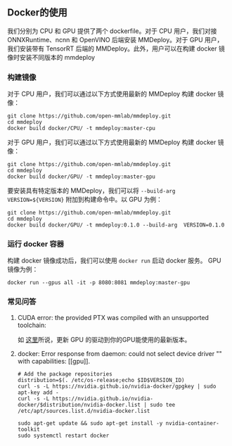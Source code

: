 ## Docker的使用

我们分别为 CPU 和 GPU 提供了两个 dockerfile。对于 CPU 用户，我们对接 ONNXRuntime、ncnn 和 OpenVINO 后端安装 MMDeploy。对于 GPU 用户，我们安装带有 TensorRT 后端的 MMDeploy。此外，用户可以在构建 docker 镜像时安装不同版本的 mmdeploy

### 构建镜像

对于 CPU 用户，我们可以通过以下方式使用最新的 MMDeploy 构建 docker 镜像：
```
git clone https://github.com/open-mmlab/mmdeploy.git
cd mmdeploy
docker build docker/CPU/ -t mmdeploy:master-cpu
```
对于 GPU 用户，我们可以通过以下方式使用最新的 MMDeploy 构建 docker 镜像：
```
git clone https://github.com/open-mmlab/mmdeploy.git
cd mmdeploy
docker build docker/GPU/ -t mmdeploy:master-gpu
```

要安装具有特定版本的 MMDeploy，我们可以将 `--build-arg VERSION=${VERSION}` 附加到构建命令中。以 GPU 为例：
```
git clone https://github.com/open-mmlab/mmdeploy.git
cd mmdeploy
docker build docker/GPU/ -t mmdeploy:0.1.0 --build-arg  VERSION=0.1.0
```

### 运行 docker 容器

构建 docker 镜像成功后，我们可以使用 `docker run` 启动 docker 服务。 GPU 镜像为例：
```
docker run --gpus all -it -p 8080:8081 mmdeploy:master-gpu
```

### 常见问答

1. CUDA error: the provided PTX was compiled with an unsupported toolchain:

    如 [这里](https://forums.developer.nvidia.com/t/cuda-error-the-provided-ptx-was-compiled-with-an-unsupported-toolchain/185754)所说，更新 GPU 的驱动到你的GPU能使用的最新版本。

2. docker: Error response from daemon: could not select device driver "" with capabilities: [[gpu]].
    ```
    # Add the package repositories
    distribution=$(. /etc/os-release;echo $ID$VERSION_ID)
    curl -s -L https://nvidia.github.io/nvidia-docker/gpgkey | sudo apt-key add -
    curl -s -L https://nvidia.github.io/nvidia-docker/$distribution/nvidia-docker.list | sudo tee /etc/apt/sources.list.d/nvidia-docker.list

    sudo apt-get update && sudo apt-get install -y nvidia-container-toolkit
    sudo systemctl restart docker
    ```
